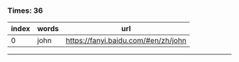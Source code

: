 ### Times: 36
| index | words | url |
| ------------ | ------------ | ------------ |
| 0| john | https://fanyi.baidu.com/#en/zh/john |




------------
